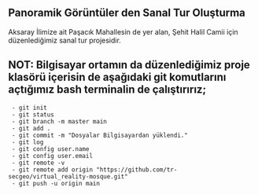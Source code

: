 ## Panoramik Görüntüler den Sanal Tur Oluşturma

  Aksaray İlimize ait Paşacık Mahallesin de yer alan, Şehit Halil Camii için düzenlediğimiz sanal tur projesidir.


## NOT: Bilgisayar ortamın da düzenlediğimiz proje klasörü içerisin de aşağıdaki git komutlarını açtığımız bash terminalin de çalıştırırız;

     - git init
     - git status
     - git branch -m master main
     - git add .
     - git commit -m "Dosyalar Bilgisayardan yüklendi."
     - git log
     - git config user.name
     - git config user.email
     - git remote -v
     - git remote add origin "https://github.com/tr-secgeo/virtual_reality-mosque.git" 
     - git push -u origin main
